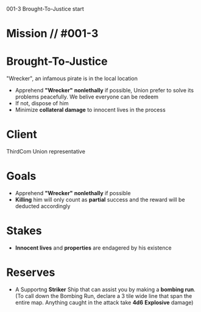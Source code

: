 001-3 Brought-To-Justice start
# Mission // #001-3
# Brought-To-Justice
"Wrecker", an infamous pirate is in the local location
- Apprehend **"Wrecker"** **nonlethally** if possible, Union prefer to solve its problems peacefully. We belive everyone can be redeem
- If not, dispose of him
- Minimize **collateral damage** to innocent lives in the process
# Client
ThirdCom Union representative

# Goals
- Apprehend **"Wrecker"** **nonlethally** if possible
- **Killing** him will only count as **partial** success and the reward will be deducted accordingly
# Stakes
- **Innocent lives** and **properties** are endagered by his existence
# Reserves
- A Supportng **Striker** Ship that can assist you by making a **bombing run**.
(To call down the Bombing Run, declare a 3 tile wide line that span the entire map. Anything caught in the attack take **4d6** **Explosive** damage)
